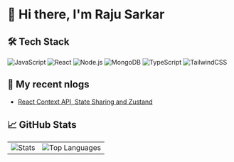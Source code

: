 # 👋 Hi there, I'm Raju Sarkar


## 🛠️ Tech Stack
![JavaScript](https://img.shields.io/badge/-JavaScript-black?style=flat-square&logo=javascript)
![React](https://img.shields.io/badge/-React-black?style=flat-square&logo=react)
![Node.js](https://img.shields.io/badge/-Node.js-black?style=flat-square&logo=node.js)
![MongoDB](https://img.shields.io/badge/-MongoDB-black?style=flat-square&logo=mongodb)
![TypeScript](https://img.shields.io/badge/-TypeScript-black?style=flat-square&logo=typescript)
![TailwindCSS](https://img.shields.io/badge/-TailwindCSS-black?style=flat-square&logo=tailwind-css)

## 📘 My recent nlogs
- [React Context API, State Sharing and Zustand](https://dev.to/rajusarkar/react-context-apis-state-sharing-and-zustand-13e6)


## 📈 GitHub Stats
<p align="center">
  <table>
    <tr>
      <td><img src="https://github-profile-summary-cards.vercel.app/api/cards/stats?username=rajusrkr&theme=github_dark" alt="Stats" /></td>
      <td><img src="http://github-profile-summary-cards.vercel.app/api/cards/most-commit-language?username=rajusrkr&theme=github_dark" alt="Top Languages" /></td>
    </tr>
  </table>
</p>
